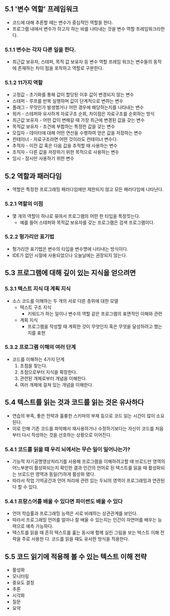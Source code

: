 ## 5.1 '변수 역할' 프레임워크
- 코드에 대해 추론할 때는 변수가 중심적인 역할을 한다.
- 프로그램 내에서 변수가 하고자 하는 바를 나타내는 것을 변수 역할 프레임워크라한다.

### 5.1.1 변수는 각자 다른 일을 한다.
- 최근값 보유자, 스테퍼, 목적 값 보유자 등 변수 역할 프레임 워크는 변수들의 동작에 존재하는 차이 점을 포착하고 역할로 구분한다.

### 5.1.2 11가지 역할
- 고정값 - 초기화를 통해 값이 할당된 이후 값이 변경되지 않는 변수
- 스테퍼 - 루프를 반복 실행하며 값이 단계적으로 변하는 변수
- 플래그 - 무엇인가 발생했거나 어떤 경우에 해당하는지를 나타내는 변수
- 워커 - 스테퍼와 유사하게 자료구조 순회, 차이점은 자료구조를 순회하는 방식
- 최근값 보유자 - 어떤 값이 변해갈 때 가장 최근에 변경된 값을 갖는 변수
- 목적값 보유자 - 조건에 부합하는 특정한 값을 갖는 변수
- 모집자 - 데이터에 대해 어떤 연산을 수행하여 얻은 값을 저장하는 변수
- 컨테이너 - 자료구조라면 어떤 것이라도 컨테이너 변수다.
- 추적자 - 이전 값 혹은 다음 값을 추적할 때 사용하는 변수
- 조직자 - 다른 값을 저장하기 위한 목적으로 사용하는 변수
- 임시 - 잠시만 사용하기 위한 변수

## 5.2 역할과 패러다임
- 역할은 특정한 프로그래밍 패러다임에만 제한되지 않고 모든 패러다임에 나타난다.

### 5.2.1 역할의 이점
- 몇 개의 역할이 하나로 묶여서 프로그램의 어떤 한 타입을 특정짓는다.
	- 예를 들어 스테퍼와 목적값 보유자를 갖는 프로그램은 검색 프로그램이다.

### 5.2.2 헝가리안 표기법
- 헝가리안 표기법은 변수의 타입을 변수명에 나타내는 방식이다.
- IDE가 없던 시절에 사용되었으나 오늘날에는 권장되지 않는다.

## 5.3 프로그램에 대해 깊이 있는 지식을 얻으려면

### 5.3.1 텍스트 지식 대 계획 지식
- 소스 코드를 이해하는 두 개의 서로 다른 층위에 대한 모델
	- 텍스트 구조 지식
		- 키워드가 하는 일이나 변수의 역할 같은 프로그램의 표면적인 이해와 관련
	- 계획 지식
		- 프로그램을 작성할 때 계획한 것이 무엇인지 혹은 무엇을 달성하려고 했는지를 표현

### 5.3.2 프로그램 이해의 여러 단계
- 코드를 이해하는 4가지 단계
	1. 초점을 찾는다.
	2. 초점으로부터 지식을 확장한다.
	3. 관련된 개체로부터 개념을 이해한다.
	4. 여러 개체에 걸쳐 있는 개념을 이해한다.

## 5.4 텍스트를 읽는 것과 코드를 읽는 것은 유사하다
- 연습의 부족, 좋은 전략과 훌륭한 스키마의 부재 등으로 코드 읽는 시간이 많이 소요된다.
- 이로 인해 기존 코드를 파악해서 재사용하거나 수정하기보다는 자신이 코드를 처음부터 다시 작성하는 것을 선호하는 상황으로 이어진다.

### 5.4.1 코드를 읽을 때 우리 뇌에서는 무슨 일이 일어나는가?
- 기능적 자기공명영상처리기를 사용해 프로그램을 이해하려고할 때 브로드만 영역의 어느부분이 활성화되는지 확인한 결과 인간의 언어로 된 텍스트를 읽을 때 활성화되는 브로드만 영역과 동일(?)하게 활성화 됐다.
- 따라서 작업 기억공간과 언어 처리에 관련 있는 두뇌의 영역이 프로그래밍과 연관된다 할 수 있다.
### 5.4.1 프랑스어를 배울 수 있다면 파이썬도 배울 수 있다
- 언어 학습률과 프로그래밍 능력은 서로 비례하는 상관관계를 보인다.
- 따라서 프로그래밍 언어를 얼마나 잘 배울 수 있는지는 인간이 자연어를 배우는 능력으로 예측 가능하다.
- 텍스트를 읽을 때 흔히 텍스트를 훑는 동시에 함께 실린 그림을 보는 텍스트 이해 전략을 주로 사용한 다. 코드를 읽을 때도 유사한 방식을 적용한다.

## 5.5 코드 읽기에 적용해 볼 수 있는 텍스트 이해 전략
- 활성화
- 모니터링
- 중요도 결정
- 추론
- 시각화
- 질문
- 요약
